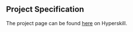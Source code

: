 ## Project Specification

The project page can be found [here](https://hyperskill.org/projects/43?track=1) on Hyperskill.